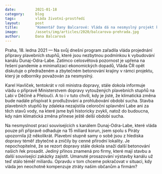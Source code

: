 ```yaml
---
date:         2021-01-18
category:     blog
tags:         vláda životní-prostředí
layout:       post
title:        "Komentář Dany Balcarové: Vláda dá na nesmyslný projekt kanálu miliardy, zatímco s kompenzacemi otálí"
image:        /assets/img/articles/2020/balcarova-prehrada.jpg
author:       Dana Balcarová
---
```


 

Praha, 18. ledna 2021 — Na svůj dnešní program zařadila vláda projednání přípravy plavebních stupňů, které jsou nezbytnou podmínkou k vybudování kanálu Dunaj-Odra-Labe. Zatímco celosvětová pozornost je upřena na řešení pandemie a minimalizaci ekonomických dopadů, Vláda ČR opět diskutuje o předraženém a zbytečném betonování krajiny v rámci projektu, který je odborníky považován za nesmyslný.

Karel Havlíček, tentokrát v roli ministra dopravy, stále dokola informuje vládu o přípravě Ministerstvem dopravy vytoužených plavebních stupňů na Labi v Děčíně a Přelouči. A to i v tuto chvíli, kdy je jisté, že klimatická změna bude nadále přispívat k prodlužování a prohlubování období sucha. Stavba plavebních stupňů by zdaleka nezajistila celoroční splavnění Labe ani za těch stavů vody, na které jsme byli historicky zvyklí, natož do budoucna, kdy nám klimatická změna přinese ještě delší období sucha. 

Na nesmyslnost prací souvisejících s kanálem Dunaj-Odra-Labe, které vláda pouze při přípravě odhaduje na 15 miliard korun, jsem spolu s Piráty upozornila již několikrát. Plavební stupně samy o sobě jsou z hlediska dopravy téměř zbytečné a zničily by cenné přírodní lokality. Je nepochopitelné, že se rezort dopravy stále dokola snaží další betonování našich řek prosadit. Jediný přínos znamená pro firmy, které mají stavbu a další související zakázky zajistit. Umanuté prosazování výstavby kanálu už teď stálo téměř miliardu. Opravdu v tom chceme pokračovat v situaci, kdy vláda jen neochotně kompenzuje ztráty našim občanům a firmám?

